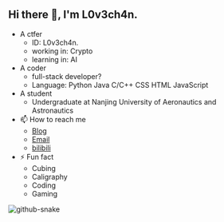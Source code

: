 ## Hi there 👋, I'm L0v3ch4n. 

- A ctfer
  - ID: L0v3ch4n.
  - working in: Crypto
  - learning in: AI
- A coder
  - full-stack developer?
  - Language:
     Python Java
     C/C++ CSS HTML JavaScript
- A student
  - Undergraduate at Nanjing University of Aeronautics and Astronautics
- 📫 How to reach me
  - [Blog](https://www.cnblogs.com/Lovechan)
  - [Email](mailto:lovechan@nuaa.edu.cn)
  - [bilibili](https://b23.tv/1Y5XwJk)
- ⚡ Fun fact
  - Cubing
  - Caligraphy
  - Coding
  - Gaming

<picture>
  <source media="(prefers-color-scheme: dark)" srcset="https://github.com/Cuber-Wei/my-snk/raw/output/github-snake-dark.svg" />
  <source media="(prefers-color-scheme: light)" srcset="https://github.com/Cuber-Wei/my-snk/raw/output/github-snake.svg" />
  <img alt="github-snake" src="https://github.com/Cuber-Wei/my-snk/raw/output/github-snake.svg" />
</picture>
